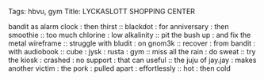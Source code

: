Tags: hbvu, gym
Title: LYCKASLOTT SHOPPING CENTER
  
bandit as alarm clock : then thirst :: blackdot : for anniversary : then smoothie :: too much chlorine : low alkalinity :: pit the bush up : and fix the metal wireframe :: struggle with bludit : on gnom3k :: recover : from bandit : with audiobook :: cube : jysk : rusta : gym :: miss all the rain : do sweat :: try the kiosk : crashed : no support : that can useful :: the juju of jay.jay : makes another victim : the pork : pulled apart : effortlessly :: hot : then cold